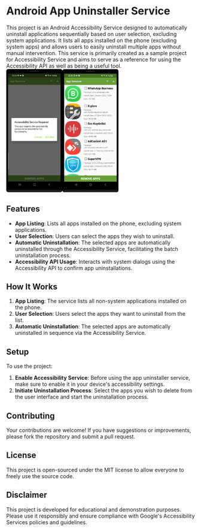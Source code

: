 # Android App Uninstaller Service

This project is an Android Accessibility Service designed to automatically uninstall applications sequentially based on user selection, excluding system applications. It lists all apps installed on the phone (excluding system apps) and allows users to easily uninstall multiple apps without manual intervention. This service is primarily created as a sample project for Accessibility Service and aims to serve as a reference for using the Accessibility API as well as being a useful tool.
<img src="Screenshot_20240202_232625.png" width="300"> <!-- Örnek boyutlar -->

## Features

- **App Listing**: Lists all apps installed on the phone, excluding system applications.
- **User Selection**: Users can select the apps they wish to uninstall.
- **Automatic Uninstallation**: The selected apps are automatically uninstalled through the Accessibility Service, facilitating the batch uninstallation process.
- **Accessibility API Usage**: Interacts with system dialogs using the Accessibility API to confirm app uninstallations.

## How It Works

1. **App Listing**: The service lists all non-system applications installed on the phone.
2. **User Selection**: Users select the apps they want to uninstall from the list.
3. **Automatic Uninstallation**: The selected apps are automatically uninstalled in sequence via the Accessibility Service.

## Setup

To use the project:

1. **Enable Accessibility Service**: Before using the app uninstaller service, make sure to enable it in your device's accessibility settings.
2. **Initiate Uninstallation Process**: Select the apps you wish to delete from the user interface and start the uninstallation process.

## Contributing

Your contributions are welcome! If you have suggestions or improvements, please fork the repository and submit a pull request.

## License

This project is open-sourced under the MIT license to allow everyone to freely use the source code.

## Disclaimer

This project is developed for educational and demonstration purposes. Please use it responsibly and ensure compliance with Google's Accessibility Services policies and guidelines.
